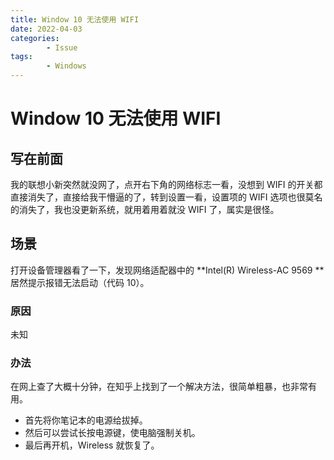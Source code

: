 ```yaml
---
title: Window 10 无法使用 WIFI
date: 2022-04-03
categories:
        - Issue
tags:
        - Windows
---
```


# Window 10 无法使用 WIFI

## 写在前面

我的联想小新突然就没网了，点开右下角的网络标志一看，没想到 WIFI 的开关都直接消失了，直接给我干懵逼的了，转到设置一看，设置项的 WIFI 选项也很莫名的消失了，我也没更新系统，就用着用着就没 WIFI 了，属实是很怪。

## 场景

打开设备管理器看了一下，发现网络适配器中的 **Intel(R) Wireless-AC 9569 **居然提示报错无法启动（代码 10）。

### 原因

未知

### 办法

在网上查了大概十分钟，在知乎上找到了一个解决方法，很简单粗暴，也非常有用。

- 首先将你笔记本的电源给拔掉。
- 然后可以尝试长按电源键，使电脑强制关机。
- 最后再开机，Wireless 就恢复了。
